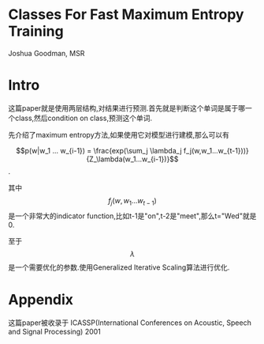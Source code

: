 # Classes For Fast Maximum Entropy Training

Joshua Goodman, MSR

# Intro

这篇paper就是使用两层结构,对结果进行预测.首先就是判断这个单词是属于哪一个class,然后condition on class,预测这个单词.

先介绍了maximum entropy方法,如果使用它对模型进行建模,那么可以有

$$p(w|w_1 ... w_{i-1}) = \frac{exp(\sum_j \lambda_j f_j(w,w_1...w_{t-1}))}{Z_\lambda(w_1...w_{i-1})}$$.

其中$$ f_j(w,w_1...w_{t-1})$$是一个非常大的indicator function,比如t-1是"on",t-2是"meet",那么t="Wed"就是0.

至于$$\lambda$$是一个需要优化的参数.使用Generalized Iterative Scaling算法进行优化.



# Appendix

这篇paper被收录于 ICASSP(International Conferences on Acoustic, Speech and Signal Processing) 2001